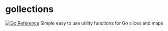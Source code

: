 # gollections
[![Go Reference](https://pkg.go.dev/badge/github.com/ashis0013/gollections.svg)](https://pkg.go.dev/github.com/ashis0013/gollections)
Simple easy to use utility functions for Go slices and maps
